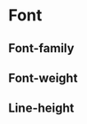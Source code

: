 <script setup>
import CdxDocsTokensTable from '../../src/components/tokens/TokensTable.vue';
import tokens from '@wikimedia/codex-design-tokens/dist/index.json';
</script>

# Font

## Font-family

<cdx-docs-tokens-table
	:tokens="tokens['font-family']"
	token-demo="CdxDocsFontDemo"
	css-property="font-family"
/>

## Font-weight

<cdx-docs-tokens-table
	:tokens="tokens['font-weight']"
	token-demo="CdxDocsFontDemo"
	css-property="font-weight"
/>

## Line-height

<cdx-docs-tokens-table
	:tokens="tokens['line-height']"
	token-demo="CdxDocsFontDemo"
	css-property="line-height"
/>
